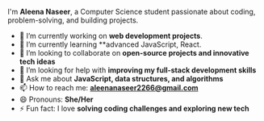 
I'm **Aleena Naseer**, a Computer Science student passionate about coding, problem-solving, and building projects.

- 🔭 I’m currently working on **web development projects**.
- 🌱 I’m currently learning **advanced JavaScript, React.  
- 👯 I’m looking to collaborate on **open-source projects and innovative tech ideas**  
- 🤔 I’m looking for help with **improving my full-stack development skills**  
- 💬 Ask me about **JavaScript, data structures, and algorithms**  
- 📫 How to reach me: **aleenanaseer2266@gmail.com**  
- 😄 Pronouns: **She/Her**  
- ⚡ Fun fact: I love **solving coding challenges and exploring new tech**  


